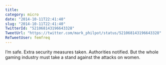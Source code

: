 ```yaml
---
title: 
category: micro
date: "2014-10-11T22:41:40"
slug: "2014-10-11T22:41:40"
TwitterId: "521068143196643328"
TweetUrl: "https://twitter.com/mark_philpot/status/521068143196643328"
ReTweetUser: femfreq
---
```


<i class="fa fa-retweet" aria-hidden="true"></i> I’m safe. Extra security
measures taken. Authorities notified. But the whole gaming industry must take a
stand against the attacks on women.
